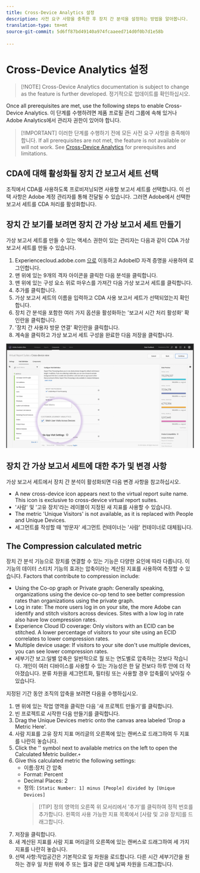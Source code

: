 ```yaml
---
title: Cross-Device Analytics 설정
description: 사전 요구 사항을 충족한 후 장치 간 분석을 설정하는 방법을 알아봅니다.
translation-type: tm+mt
source-git-commit: 5d6ff87bd49140a974fcaaeed714d0f0b7d1e58b

---
```



# Cross-Device Analytics 설정

> [!NOTE] Cross-Device Analytics documentation is subject to change as the feature is further developed. 정기적으로 업데이트를 확인하십시오.

Once all prerequisites are met, use the following steps to enable Cross-Device Analytics. 이 단계를 수행하려면 제품 프로필 관리 그룹에 속해 있거나 Adobe Analytics에서 관리자 권한이 있어야 합니다.

> [!IMPORTANT] 이러한 단계를 수행하기 전에 모든 사전 요구 사항을 충족해야 합니다. If all prerequisites are not met, the feature is not available or will not work. See [Cross-Device Analytics](cda-home.md) for prerequisites and limitations.

## CDA에 대해 활성화될 장치 간 보고서 세트 선택

조직에서 CDA를 사용하도록 프로비저닝되면 사용할 보고서 세트를 선택합니다. 이 선택 사항은 Adobe 계정 관리자를 통해 전달될 수 있습니다. 그러면 Adobe에서 선택한 보고서 세트를 CDA 처리를 활성화합니다.

## 장치 간 보기를 보려면 장치 간 가상 보고서 세트 만들기

가상 보고서 세트를 만들 수 있는 액세스 권한이 있는 관리자는 다음과 같이 CDA 가상 보고서 세트를 만들 수 있습니다.

1. Experiencecloud.adobe.com [으로](https://experiencecloud.adobe.com) 이동하고 AdobeID 자격 증명을 사용하여 로그인합니다.
2. 맨 위에 있는 9개의 격자 아이콘을 클릭한 다음 분석을 클릭합니다.
3. 맨 위에 있는 구성 요소 위로 마우스를 가져간 다음 가상 보고서 세트를 클릭합니다.
4. 추가를 클릭합니다.
5. 가상 보고서 세트의 이름을 입력하고 CDA 사용 보고서 세트가 선택되었는지 확인합니다.
6. 장치 간 분석을 포함한 여러 가지 옵션을 활성화하는 '보고서 시간 처리 활성화' 확인란을 클릭합니다.
7. '장치 간 사용자 방문 연결' 확인란을 클릭합니다.
8. 계속을 클릭하고 가상 보고서 세트 구성을 완료한 다음 저장을 클릭합니다.

![CDA 확인란](assets/cda-checkbox.png)

## 장치 간 가상 보고서 세트에 대한 추가 및 변경 사항

가상 보고서 세트에서 장치 간 분석이 활성화되면 다음 변경 사항을 참고하십시오.

* A new cross-device icon appears next to the virtual report suite name. This icon is exclusive to cross-device virtual report suites.
* '사람' 및 '고유 장치'라는 레이블이 지정된 새 지표를 사용할 수 있습니다.
* The metric 'Unique Visitors' is not available, as it is replaced with People and Unique Devices.
* 세그먼트를 작성할 때 '방문자' 세그먼트 컨테이너는 '사람' 컨테이너로 대체됩니다.

## The Compression calculated metric

장치 간 분석 기능으로 장치를 연결할 수 있는 기능은 다양한 요인에 따라 다릅니다. 이 기능의 데이터 스티치 기능의 효과는 압축이라는 계산된 지표를 사용하여 측정할 수 있습니다. Factors that contribute to compression include:

* Using the Co-op graph or Private graph: Generally speaking, organizations using the device co-op tend to see better compression rates than organizations using the private graph.
* Log in rate: The more users log in on your site, the more Adobe can identify and stitch visitors across devices. Sites with a low log in rate also have low compression rates.
* Experience Cloud ID coverage: Only visitors with an ECID can be stitched. A lower percentage of visitors to your site using an ECID correlates to lower compression rates.
* Multiple device usage: If visitors to your site don't use multiple devices, you can see lower compression rates.
* 세부기간 보고:일별 압축은 일반적으로 월 또는 연도별로 압축하는 것보다 작습니다. 개인이 여러 디바이스를 사용할 수 있는 가능성은 한 달 전보다 하루 안에 더 작아졌습니다. 분류 차원을 세그먼트화, 필터링 또는 사용할 경우 압축률이 낮아질 수 있습니다.

지정된 기간 동안 조직의 압축을 보려면 다음을 수행하십시오.

1. 맨 위에 있는 작업 영역을 클릭한 다음 '새 프로젝트 만들기'를 클릭합니다.
2. 빈 프로젝트로 시작한 다음 만들기를 클릭합니다.
3. Drag the Unique Devices metric onto the canvas area labeled 'Drop a Metric Here'.
4. 사람 지표를 고유 장치 지표 머리글의 오른쪽에 있는 캔버스로 드래그하여 두 지표를 나란히 놓습니다.
5. Click the '' symbol next to available metrics on the left to open the Calculated Metric builder.`+`
6. Give this calculated metric the following settings:
   * 이름:장치 간 압축
   * Format: Percent
   * Decimal Places: 2
   * 정의: `[Static Number: 1] minus [People] divided by [Unique Devices]`
      > [!TIP] 정의 영역의 오른쪽 위 모서리에서 '추가'를 클릭하여 정적 번호를 추가합니다. 왼쪽의 사용 가능한 지표 목록에서 [사람 및 고유 장치]를 드래그합니다.
7. 저장을 클릭합니다.
8. 새 계산된 지표를 사람 지표 머리글의 오른쪽에 있는 캔버스로 드래그하여 세 가지 지표를 나란히 놓습니다.
9. 선택 사항:작업공간은 기본적으로 일 차원을 로드합니다. 다른 시간 세부기간을 원하는 경우 일 차원 위에 주 또는 월과 같은 대체 날짜 차원을 드래그합니다.
